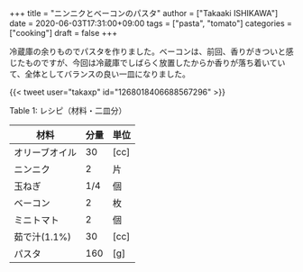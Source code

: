 +++
title = "ニンニクとベーコンのパスタ"
author = ["Takaaki ISHIKAWA"]
date = 2020-06-03T17:31:00+09:00
tags = ["pasta", "tomato"]
categories = ["cooking"]
draft = false
+++

冷蔵庫の余りものでパスタを作りました。ベーコンは、前回、香りがきついと感じたものですが、今回は冷蔵庫でしばらく放置したからか香りが落ち着いていて、全体としてバランスの良い一皿になりました。  

{{< tweet user="takaxp" id="1268018406688567296" >}}  

<div class="table-caption">
  <span class="table-number">Table 1</span>:
  レシピ（材料・二皿分）
</div>

| 材料      | 分量 | 単位 |
|---------|----|----|
| オリーブオイル | 30  | [cc] |
| ニンニク  | 2   | 片   |
| 玉ねぎ    | 1/4 | 個   |
| ベーコン  | 2   | 枚   |
| ミニトマト | 2   | 個   |
| 茹で汁(1.1%) | 30  | [cc] |
| パスタ    | 160 | [g]  |